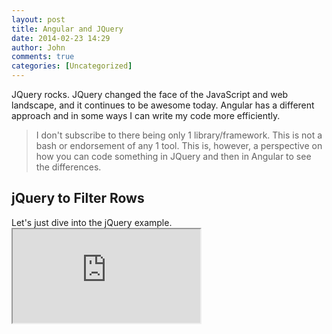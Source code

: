 ```yaml
---
layout: post
title: Angular and JQuery
date: 2014-02-23 14:29
author: John
comments: true
categories: [Uncategorized]
---
```

JQuery rocks. JQuery changed the face of the JavaScript and web landscape, and it continues to be awesome today. Angular has a different approach and in some ways I can write my code more efficiently. 

<blockquote>I don't subscribe to there being only 1 library/framework. This is not a bash or endorsement of any 1 tool. This is, however, a perspective on how you can code something in JQuery and then in Angular to see the differences.
</blockquote>

<h2>jQuery to Filter Rows</h3>
Let's just dive into the jQuery example. 

<iframe src="http://embed.plnkr.co/9rJbWznY0EfdzvMPf0hN"></iframe>
